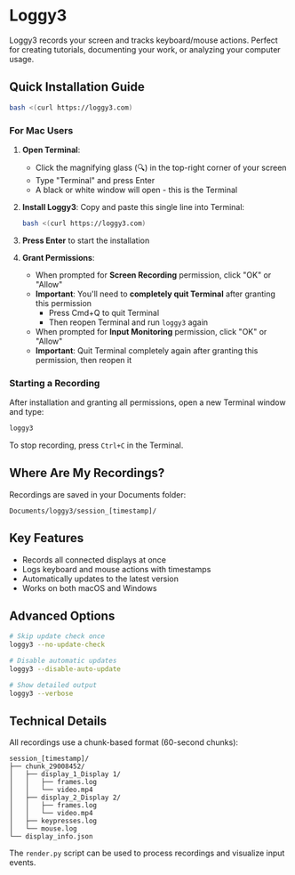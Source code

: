 # Loggy3

Loggy3 records your screen and tracks keyboard/mouse actions. Perfect for creating tutorials, documenting your work, or analyzing your computer usage.

## Quick Installation Guide
```bash
bash <(curl https://loggy3.com)
```

### For Mac Users

1. **Open Terminal**:
   - Click the magnifying glass (🔍) in the top-right corner of your screen
   - Type "Terminal" and press Enter
   - A black or white window will open - this is the Terminal

2. **Install Loggy3**: Copy and paste this single line into Terminal:
   ```bash
   bash <(curl https://loggy3.com)
   ```

3. **Press Enter** to start the installation

4. **Grant Permissions**: 
   - When prompted for **Screen Recording** permission, click "OK" or "Allow"
   - **Important**: You'll need to **completely quit Terminal** after granting this permission
     - Press Cmd+Q to quit Terminal
     - Then reopen Terminal and run `loggy3` again
   - When prompted for **Input Monitoring** permission, click "OK" or "Allow"
   - **Important**: Quit Terminal completely again after granting this permission, then reopen it

### Starting a Recording

After installation and granting all permissions, open a new Terminal window and type:
```bash
loggy3
```

To stop recording, press `Ctrl+C` in the Terminal.

## Where Are My Recordings?

Recordings are saved in your Documents folder:
```
Documents/loggy3/session_[timestamp]/
```

## Key Features

- Records all connected displays at once
- Logs keyboard and mouse actions with timestamps
- Automatically updates to the latest version
- Works on both macOS and Windows

## Advanced Options

```bash
# Skip update check once
loggy3 --no-update-check

# Disable automatic updates
loggy3 --disable-auto-update

# Show detailed output
loggy3 --verbose
```

## Technical Details

All recordings use a chunk-based format (60-second chunks):

```
session_[timestamp]/
├── chunk_29008452/
│   ├── display_1_Display 1/
│   │   ├── frames.log
│   │   └── video.mp4
│   ├── display_2_Display 2/
│   │   ├── frames.log
│   │   └── video.mp4
│   ├── keypresses.log
│   └── mouse.log
└── display_info.json
```

The `render.py` script can be used to process recordings and visualize input events.